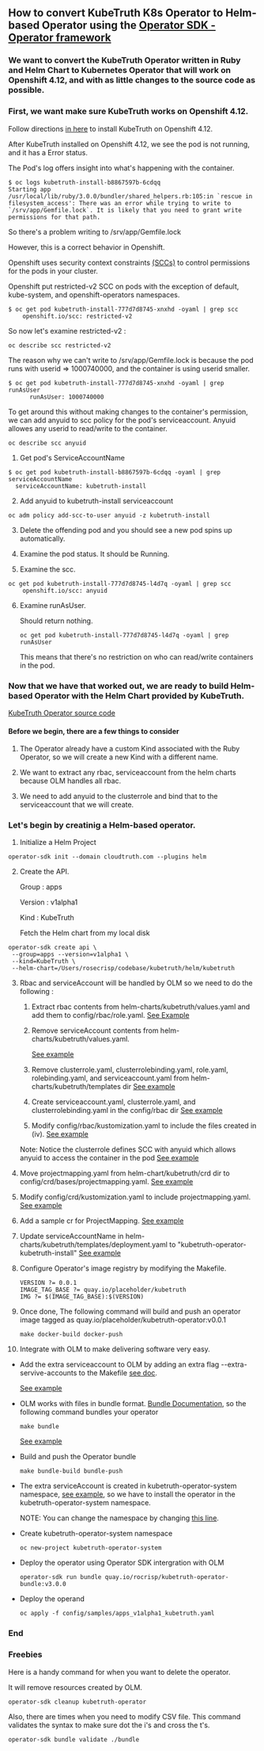 ## How to convert KubeTruth K8s Operator to Helm-based Operator using the [Operator SDK - Operator framework](https://sdk.operatorframework.io/docs/building-operators/helm/)

### We want to convert the KubeTruth Operator written in Ruby and Helm Chart to Kubernetes Operator that will work on Openshift 4.12, and with as little changes to the source code as possible.

### First, we want make sure KubeTruth works on Openshift 4.12.

Follow directions [in here](https://docs.cloudtruth.com/integrations/kubernetes) to install KubeTruth on Openshift 4.12.

After KubeTruth installed on Openshift 4.12, we see the pod is not running, and it has a Error status. 

The Pod's log offers insight into what's happening with the container. 
   
````
$ oc logs kubetruth-install-b8867597b-6cdqq
Starting app
/usr/local/lib/ruby/3.0.0/bundler/shared_helpers.rb:105:in `rescue in filesystem_access': There was an error while trying to write to `/srv/app/Gemfile.lock`. It is likely that you need to grant write permissions for that path.
```` 
So there's a problem writing to /srv/app/Gemfile.lock

However, this is a correct behavior in Openshift.

Openshift uses security context constraints [(SCCs)](https://docs.openshift.com/container-platform/4.12/authentication/managing-security-context-constraints.html#security-context-constraints-about_configuring-internal-oauth) to control permissions for the pods in your cluster.

Openshift put restricted-v2 SCC on pods with the exception of default, kube-system, and openshift-operators namespaces.

````
$ oc get pod kubetruth-install-777d7d8745-xnxhd -oyaml | grep scc
    openshift.io/scc: restricted-v2
````

So now let's examine restricted-v2 :

````
oc describe scc restricted-v2
````
The reason why we can't write to /srv/app/Gemfile.lock is because the pod runs with userid => 1000740000, and the container is using userid smaller.

````
$ oc get pod kubetruth-install-777d7d8745-xnxhd -oyaml | grep runAsUser
      runAsUser: 1000740000
````

To get around this without making changes to the container's permission, we can add anyuid to scc policy for the pod's serviceaccount. Anyuid allowes any userid to read/write to the container.

    oc describe scc anyuid 

1. Get pod's ServiceAccountName

````
$ oc get pod kubetruth-install-b8867597b-6cdqq -oyaml | grep serviceAccountName
  serviceAccountName: kubetruth-install
````

2. Add anyuid to kubetruth-install serviceaccount 

````
oc adm policy add-scc-to-user anyuid -z kubetruth-install
````

3. Delete the offending pod and you should see a new pod spins up automatically.

4. Examine the pod status. It should be Running.
5. Examine the scc.
````
oc get pod kubetruth-install-777d7d8745-l4d7q -oyaml | grep scc
    openshift.io/scc: anyuid
````
6. Examine runAsUser.
   
   Should return nothing.
   
   ````
   oc get pod kubetruth-install-777d7d8745-l4d7q -oyaml | grep runAsUser
   ````
   This means that there's no restriction on who can read/write containers in the pod.

### Now that we have that worked out, we are ready to build Helm-based Operator with the Helm Chart provided by KubeTruth.

[KubeTruth Operator source code](https://github.com/cloudtruth/kubetruth)

#### Before we begin, there are a few things to consider

1. The Operator already have a custom Kind associated with the Ruby Operator, so we will create a new Kind with a different name.
   
2. We want to extract any rbac, serviceaccount from the helm charts because OLM handles all rbac.
   
3. We need to add anyuid to the clusterrole and bind that to the serviceaccount that we will create.


### Let's begin by creatinig a Helm-based operator.

1. Initialize a Helm Project
````
operator-sdk init --domain cloudtruth.com --plugins helm
````
2. Create the API.

   Group : apps

   Version : v1alpha1

   Kind : KubeTruth

   Fetch the Helm chart from my local disk
````
operator-sdk create api \
 --group=apps --version=v1alpha1 \
 --kind=KubeTruth \
 --helm-chart=/Users/rosecrisp/codebase/kubetruth/helm/kubetruth
````
3. Rbac and serviceAccount will be handled by OLM so we need to do the following :
    
    1. Extract rbac contents from helm-charts/kubetruth/values.yaml and add them to config/rbac/role.yaml. [See Example](https://github.com/rocrisp/kubetruth/blob/main/config/rbac/role.yaml)
   
    2. Remove serviceAccount contents from helm-charts/kubetruth/values.yaml.
   
        [See example](https://github.com/rocrisp/kubetruth/blob/main/helm-charts/kubetruth/values.yaml) 
   
    3. Remove clusterrole.yaml, clusterrolebinding.yaml, role.yaml, rolebinding.yaml, and serviceaccount.yaml from helm-charts/kubetruth/templates dir [See example](https://github.com/rocrisp/kubetruth/tree/main/helm-charts/kubetruth/templates)
   
    4. Create serviceaccount.yaml, clusterrole.yaml, and clusterrolebinding.yaml in the config/rbac dir [See example](https://github.com/rocrisp/kubetruth/tree/main/config/rbac)

    5. Modify config/rbac/kustomization.yaml to include the files created in (iv). [See example](https://github.com/rocrisp/kubetruth/blob/main/config/rbac/kustomization.yaml#L20)

    Note: Notice the clusterrole defines SCC with anyuid which allows anyuid to access the container in the pod [See example](https://github.com/rocrisp/kubetruth/blob/main/config/rbac/kubetruth_install_clusterrole.yaml#L41)

4.  Move projectmapping.yaml from helm-chart/kubetruth/crd dir to config/crd/bases/projectmapping.yaml. [See example](https://github.com/rocrisp/kubetruth/tree/main/config/crd/bases)
5.  Modify config/crd/kustomization.yaml to include projectmapping.yaml. [See example](https://github.com/rocrisp/kubetruth/blob/main/config/crd/kustomization.yaml#L6)
6.  Add a sample cr for ProjectMapping. [See example](https://github.com/rocrisp/kubetruth/blob/main/config/samples/apps_v1alpha1_projectmapping.yaml)
7. Update serviceAccountName in helm-charts/kubetruth/templates/deployment.yaml to "kubetruth-operator-kubetruth-install" [See example](https://github.com/rocrisp/kubetruth/blob/main/helm-charts/kubetruth/templates/deployment.yaml#L27)
8. Configure Operator's image registry by modifying the Makefile.
   ````
   VERSION ?= 0.0.1
   IMAGE_TAG_BASE ?= quay.io/placeholder/kubetruth
   IMG ?= $(IMAGE_TAG_BASE):$(VERSION)
   ````

9. Once done, The following command will build and push an operator image tagged as quay.io/placeholder/kubetruth-operator:v0.0.1
   ````
   make docker-build docker-push
   ````
10. Integrate with OLM to make delivering software very easy. 

   * Add the extra serviceaccount to OLM by adding an extra flag --extra-servive-accounts to the Makefile [see doc](https://sdk.operatorframework.io/docs/advanced-topics/multi-sa/).
        
        [See example](https://github.com/rocrisp/kubetruth/blob/main/Makefile#L157)
   
   * OLM works with files in bundle format. [Bundle Documentation](https://sdk.operatorframework.io/docs/olm-integration/generation/), so the following command bundles your operator
      ````
      make bundle
      ````
     [See example](https://github.com/rocrisp/kubetruth/tree/main/bundle)
   
   * Build and push the Operator bundle
     ````
     make bundle-build bundle-push
     ````
   * The extra serviceAccount is created in  kubetruth-operator-system namespace, [see example](https://github.com/rocrisp/kubetruth/blob/main/bundle/manifests/kubetruth-operator-kubetruth-install-clusterrolebinding_rbac.authorization.k8s.io_v1_clusterrolebinding.yaml#L13), so we have to install the operator in the kubetruth-operator-system namespace.

     NOTE: You can change the namespace by changing [this line](https://github.com/rocrisp/kubetruth/blob/main/config/rbac/kubetruth_install_clusterrole_binding.yaml#L12).

 *   Create kubetruth-operator-system namespace
      ````
      oc new-project kubetruth-operator-system
      ```` 
    
 *  Deploy the operator using Operator SDK intergration with OLM
     ````
     operator-sdk run bundle quay.io/rocrisp/kubetruth-operator-bundle:v3.0.0
     ````
    
 *  Deploy the operand
    ````
    oc apply -f config/samples/apps_v1alpha1_kubetruth.yaml
    ````

### End

### Freebies
Here is a handy command for when you want to delete the operator.

It will remove resources created by OLM.
````
operator-sdk cleanup kubetruth-operator
````

Also, there are times when you need to modify CSV file. This command validates the syntax to make sure dot the i's and cross the t's.
````
operator-sdk bundle validate ./bundle
````